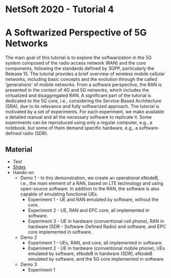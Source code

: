 # NetSoft 2020 - Tutorial 4
# A Softwarized Perspective of 5G Networks

The main goal of this tutorial is to explore the softwarization in the 5G system composed of the radio access network (RAN) and the core components, following the standards defined by 3GPP, particularly the Release 15. The tutorial provides a brief overview of wireless mobile cellular networks, including basic concepts and the evolution through the called ‘generations’ of mobile networks. From a software perspective, the RAN is presented in the context of 4G and 5G networks, which includes the virtualized and disaggregated RAN. A significant part of the tutorial is dedicated to the 5G core, i.e., considering the Service-Based Architecture (SBA), due to its relevance and fully softwarized approach. The tutorial is motivated by a set of experiments. For each experiment, we make available a detailed manual and all the necessary software to replicate it. Some experiments can be reproduced using only a regular computer, e.g., a notebook, but some of them demand specific hardware, e.g., a software-defined radio (SDR).

## Material
* Text
* [Slides](https://drive.google.com/drive/folders/1bhcBX-lZ3fhlUJP2OkF_072KocrmVwnA?usp=sharing "Slides available in the Google Drive")
* Hands-on
  * Demo 1 - In this demonstration, we create an operational eNodeB, i.e., the main element of a RAN, based on LTE technology and using open-source software. In addition to the RAN, the software is also capable of emulating functional UEs.
    * Experiment 1 - UE and RAN emulated by software, without the core.
    * Experiment 2 - UE, RAN and EPC core, all implemented in software.
    * Experiment 3 - UE in hardware (conventional cell phone), RAN in hardware (SDR - Software-Defined Radio) and software, and EPC core implemented in software.
  * Demo 2
    * Experiment 1 - UEs, RAN, and core, all implemented in software.
    * Experiment 2 - UE in hardware (conventional mobile phone), UEs emulated by software, eNodeB in hardware (SDR), eNodeB emulated by software, and the 5G core implemented in software.
  * Demo 3
    * Experiment 1
 

